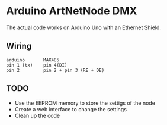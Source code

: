 ﻿# Arduino ArtNetNode DMX
The actual code works on Arduino Uno with an Ethernet Shield.
## Wiring
```
arduino       MAX485
pin 1 (tx)    pin 4(DI)
pin 2         pin 2 + pin 3 (RE + DE)
```
## TODO
- Use the EEPROM memory to store the settigs of the node
- Create a web interface to change the settings
- Clean up the code
